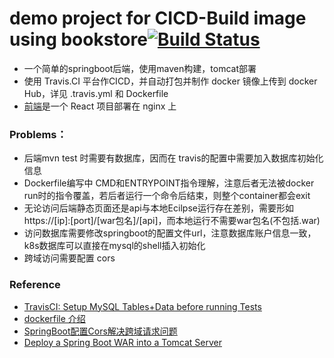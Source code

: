 # demo project for CICD-Build image using bookstore[![Build Status](https://www.travis-ci.org/FJJLeon/k8s-bookstore.svg?branch=master)](https://www.travis-ci.org/FJJLeon/k8s-bookstore)

* 一个简单的springboot后端，使用maven构建，tomcat部署
* 使用 Travis.CI 平台作CICD，并自动打包并制作 docker 镜像上传到 docker Hub，详见 .travis.yml 和 Dockerfile
* [前端](https://github.com/FJJLeon/k8s-bookstore-front)是一个 React 项目部署在 nginx 上

### Problems：
* 后端mvn test 时需要有数据库，因而在 travis的配置中需要加入数据库初始化信息
* Dockerfile编写中 CMD和ENTRYPOINT指令理解，注意后者无法被docker run时的指令覆盖，若后者运行一个命令后结束，则整个container都会exit
* 无论访问后端静态页面还是api与本地Ecilpse运行存在差别，需要形如 https://[ip]:[port]/[war包名]/[api]，而本地运行不需要war包名(不包括.war)
* 访问数据库需要修改springboot的配置文件url，注意数据库账户信息一致，k8s数据库可以直接在mysql的shell插入初始化
* 跨域访问需要配置 cors 

### Reference
* [TravisCI: Setup MySQL Tables+Data before running Tests](https://andidittrich.de/2017/06/travisci-setup-mysql-tablesdata-before-running-tests.html)
* [dockerfile 介绍](https://www.cnblogs.com/boshen-hzb/p/6400272.html)
* [SpringBoot配置Cors解决跨域请求问题](https://www.cnblogs.com/yuansc/p/9076604.html)
* [Deploy a Spring Boot WAR into a Tomcat Server](https://www.baeldung.com/spring-boot-war-tomcat-deploy)